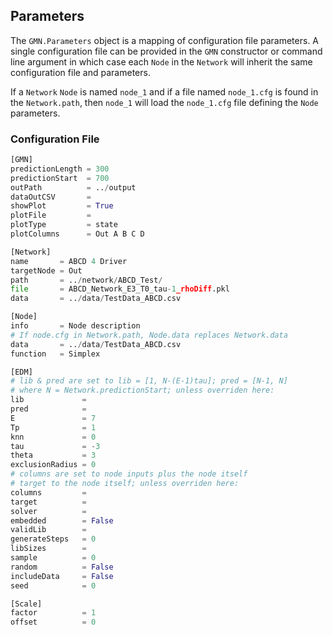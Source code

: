 ## Parameters

The `GMN.Parameters` object is a mapping of configuration file parameters. A single configuration file can be provided in the `GMN` constructor or command line argument in which case each `Node` in the `Network` will inherit the same configuration file and parameters.

If a `Network` `Node` is named `node_1` and if a file named `node_1.cfg` is found in the `Network.path`, then `node_1` will load the `node_1.cfg` file defining the `Node` parameters. 

### Configuration File

```python
[GMN]
predictionLength = 300
predictionStart  = 700
outPath          = ../output
dataOutCSV       =
showPlot         = True
plotFile         =
plotType         = state
plotColumns      = Out A B C D

[Network]
name       = ABCD 4 Driver
targetNode = Out
path       = ../network/ABCD_Test/
file       = ABCD_Network_E3_T0_tau-1_rhoDiff.pkl
data       = ../data/TestData_ABCD.csv

[Node]
info       = Node description
# If node.cfg in Network.path, Node.data replaces Network.data
data       = ../data/TestData_ABCD.csv
function   = Simplex

[EDM]
# lib & pred are set to lib = [1, N-(E-1)tau]; pred = [N-1, N]
# where N = Network.predictionStart; unless overriden here:
lib             = 
pred            = 
E               = 7
Tp              = 1
knn             = 0
tau             = -3
theta           = 3
exclusionRadius = 0
# columns are set to node inputs plus the node itself
# target to the node itself; unless overriden here:
columns         = 
target          = 
solver          = 
embedded        = False
validLib        = 
generateSteps   = 0
libSizes        = 
sample          = 0
random          = False
includeData     = False
seed            = 0

[Scale]
factor          = 1
offset          = 0
```
